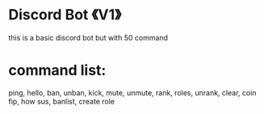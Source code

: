 # Discord Bot 《V1》

this is a basic discord bot
but with 50 command

# command list:

ping, hello, ban, unban, kick, mute, unmute, rank, roles, unrank, clear, coin fip, how sus, banlist, create role

